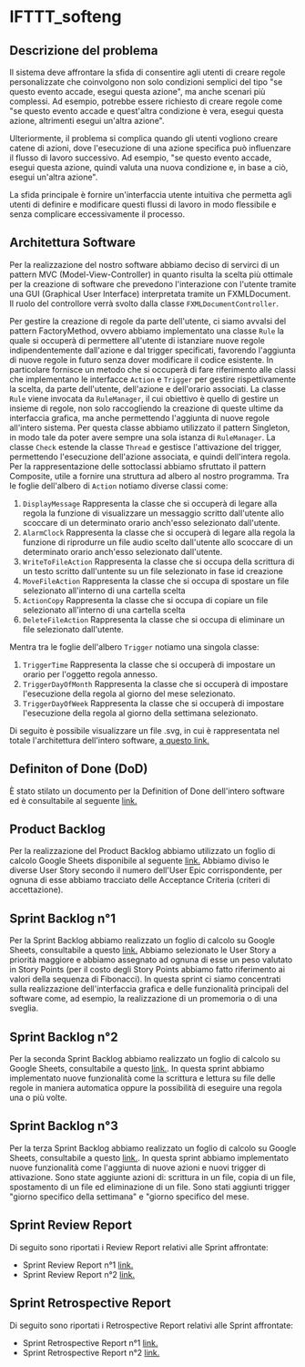 # IFTTT_softeng
## Descrizione del problema
Il sistema deve affrontare la sfida di consentire agli utenti di creare regole personalizzate che coinvolgono non solo condizioni semplici del tipo "se questo evento accade, esegui questa azione", ma anche scenari più complessi. Ad esempio, potrebbe essere richiesto di creare regole come "se questo evento accade e quest'altra condizione è vera, esegui questa azione, altrimenti esegui un'altra azione".

Ulteriormente, il problema si complica quando gli utenti vogliono creare catene di azioni, dove l'esecuzione di una azione specifica può influenzare il flusso di lavoro successivo. Ad esempio, "se questo evento accade, esegui questa azione, quindi valuta una nuova condizione e, in base a ciò, esegui un'altra azione".

La sfida principale è fornire un'interfaccia utente intuitiva che permetta agli utenti di definire e modificare questi flussi di lavoro in modo flessibile e senza complicare eccessivamente il processo.
## Architettura Software
Per la realizzazione del nostro software abbiamo deciso di servirci di un pattern MVC (Model-View-Controller) in quanto risulta la scelta più ottimale 
per la creazione di software che prevedono l'interazione con l'utente tramite una GUI (Graphical User Interface) interpretata tramite un FXMLDocument.
Il ruolo del controllore verrà svolto dalla classe `FXMLDocumentController`.

Per gestire la creazione di regole da parte dell'utente, ci siamo avvalsi del pattern FactoryMethod, ovvero abbiamo implementato una classe `Rule` la quale si occuperà di permettere all'utente di istanziare nuove regole indipendentemente dall'azione e dal trigger specificati, favorendo l'aggiunta di nuove regole in futuro senza dover modificare il codice esistente. In particolare fornisce un metodo che si occuperà di fare riferimento alle classi che implementano le interfacce `Action` e `Trigger` per gestire rispettivamente la scelta, da parte dell'utente, dell'azione e dell'orario associati.
La classe `Rule` viene invocata da `RuleManager`, il cui obiettivo è quello di gestire un insieme di regole, non solo raccogliendo la creazione di queste ultime da interfaccia grafica, ma anche permettendo l'aggiunta di nuove regole all'intero sistema. Per questa classe abbiamo utilizzato il pattern Singleton, in modo tale da poter avere sempre una sola istanza di `RuleManager`. 
La classe `Check` estende la classe `Thread` e gestisce l'attivazione del trigger, permettendo l'esecuzione dell'azione associata, e quindi dell'intera regola.
Per la rappresentazione delle sottoclassi abbiamo sfruttato il pattern Composite, utile a fornire una struttura ad albero al nostro programma.
Tra le foglie dell'albero di `Action` notiamo diverse classi come:
1. `DisplayMessage`
   Rappresenta la classe che si occuperà di legare alla regola la funzione di visualizzare un messaggio scritto dall'utente allo scoccare di un determinato orario anch'esso selezionato dall'utente.
2. `AlarmClock`
    Rappresenta la classe che si occuperà di legare alla regola la funzione di riprodurre un file audio scelto dall'utente allo scoccare di un determinato orario anch'esso selezionato dall'utente.
3. `WriteToFileAction`
   Rappresenta la classe che si occupa della scrittura di un testo scritto dall'untente su un file selezionato in fase id creazione
4. `MoveFileAction`
   Rappresenta la classe che si occupa di spostare un file selezionato all'interno di una cartella scelta
5. `ActionCopy`
   Rappresenta la classe che si occupa di copiare un file selezionato all'interno di una cartella scelta
6. `DeleteFileAction`
   Rappresenta la classe che si occupa di eliminare un file selezionato dall'utente.

Mentra tra le foglie dell'albero `Trigger` notiamo una singola classe:
1. `TriggerTime`
   Rappresenta la classe che si occuperà di impostare un orario per l'oggetto regola annesso.
2. `TriggerDayOfMonth`
   Rappresenta la classe che si occuperà di impostare l'esecuzione della regola al giorno del mese selezionato. 
3. `TriggerDayOfWeek`
   Rappresenta la classe che si occuperà di impostare l'esecuzione della regola al giorno della settimana selezionato.


Di seguito è possibile visualizzare un file .svg, in cui è rappresentata nel totale l'architettura dell'intero software, [a questo link.](https://raw.githubusercontent.com/GioLamb/IFTTT_softeng/main/Architettura_IFTTT.svg)
## Definiton of Done (DoD)
È stato stilato un documento per la Definition of Done dell'intero software ed è consultabile al seguente [link.](https://docs.google.com/document/d/17hKDsjm6unqMskwzPeQu_q7Cmel3s3g-sp2IlAWASrQ/edit?usp=sharing)
## Product Backlog
Per la realizzazione del Product Backlog abbiamo utilizzato un foglio di calcolo Google Sheets disponibile al seguente [link.](https://docs.google.com/spreadsheets/d/1Jg-jbu-lqLK0X6i5f5sSLkYn4Eur-_I_bi0ZIpJWjm4/edit?usp=sharing)
Abbiamo diviso le diverse User Story secondo il numero dell'User Epic corrispondente, per ognuna di esse abbiamo tracciato delle Acceptance Criteria (criteri di accettazione).
## Sprint Backlog n°1
Per la Sprint Backlog abbiamo realizzato un foglio di calcolo su Google Sheets, consultabile a questo [link.](https://docs.google.com/spreadsheets/d/1Jg-jbu-lqLK0X6i5f5sSLkYn4Eur-_I_bi0ZIpJWjm4/edit#gid=1742790855)
Abbiamo selezionato le User Story a priorità maggiore e abbiamo assegnato ad ognuna di esse un peso valutato in Story Points (per il costo degli Story Points abbiamo fatto riferimento ai valori della sequenza di Fibonacci).
In questa sprint ci siamo concentrati sulla realizzazione dell'interfaccia grafica e delle funzionalità principali del software come, ad esempio, la realizzazione di un promemoria o di una sveglia.
## Sprint Backlog n°2
Per la seconda Sprint Backlog abbiamo realizzato un foglio di calcolo su Google Sheets, consultabile a questo [link.](https://docs.google.com/spreadsheets/d/1Jg-jbu-lqLK0X6i5f5sSLkYn4Eur-_I_bi0ZIpJWjm4/edit#gid=1465735659).
In questa sprint abbiamo implementato nuove funzionalità come la scrittura e lettura su file delle regole in maniera automatica oppure la possibilità di eseguire una regola una o più volte.
## Sprint Backlog n°3
Per la terza Sprint Backlog abbiamo realizzato un foglio di calcolo su Google Sheets, consultabile a questo [link.](https://docs.google.com/spreadsheets/d/1Jg-jbu-lqLK0X6i5f5sSLkYn4Eur-_I_bi0ZIpJWjm4/edit#gid=156001873).
In questa sprint abbiamo implementato nuove funzionalità come l'aggiunta di nuove azioni e nuovi trigger di attivazione.
Sono state aggiunte azioni di: scrittura in un file, copia di un file, spostamento di un file ed eliminazione di un file.
Sono stati aggiunti trigger "giorno specifico della settimana" e "giorno specifico del mese.
## Sprint Review Report
Di seguito sono riportati i Review Report relativi alle Sprint affrontate:
- Sprint Review Report n°1 [link.](https://docs.google.com/document/d/1e2hGwDKgOX7JO1Rlm3ZEKGK7cWsuxvCM32PO1kuJlmo/edit)
- Sprint Review Report n°2 [link.](https://docs.google.com/document/d/1jHEMrdO-H66FsbnRX7I8BtaqS1tl5B9YxGc52ijoaec/edit)
## Sprint Retrospective Report
Di seguito sono riportati i Retrospective Report relativi alle Sprint affrontate:
- Sprint Retrospective Report n°1 [link.](https://docs.google.com/document/d/1gwzWAXhv67JEZRYBJ5QnICgw0IEn3qxjShBrbQy3-9U/edit)
- Sprint Retrospective Report n°2 [link.](https://docs.google.com/document/d/1SgCzHVUTd4o845wnDUUNIpj1chC9vruTMNV6mEneVVI/edit)
